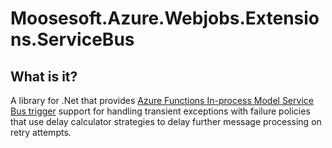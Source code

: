 # Moosesoft.Azure.Webjobs.Extensions.ServiceBus

## What is it?

A library for .Net that provides [Azure Functions In-process Model Service Bus trigger](https://docs.microsoft.com/en-us/azure/azure-functions/functions-bindings-service-bus-trigger?tabs=csharp) support for handling transient exceptions with failure policies that use delay calculator strategies to delay further message processing on retry attempts.